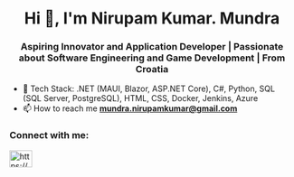 <h1 align="center">Hi 👋, I'm Nirupam Kumar. Mundra</h1>
<h3 align="center">Aspiring Innovator and Application Developer | Passionate about Software Engineering and Game Development | From Croatia</h3>

- 👀 Tech Stack: .NET (MAUI, Blazor, ASP.NET Core), C#, Python, SQL (SQL Server, PostgreSQL), HTML, CSS, Docker, Jenkins, Azure
- 📫 How to reach me **mundra.nirupamkumar@gmail.com**

<h3 align="left">Connect with me:</h3>
<p align="left">
<a href="https://linkedin.com/in/https://www.linkedin.com/in/nirupam-kumar-mundra-537b39233/" target="blank"><img align="center" src="https://raw.githubusercontent.com/rahuldkjain/github-profile-readme-generator/master/src/images/icons/Social/linked-in-alt.svg" alt="https://www.linkedin.com/in/nirupam-kumar-mundra-537b39233/" height="30" width="40" /></a>
</p>



<!---
nirupamkumar/nirupamkumar is a ✨ special ✨ repository because its `README.md` (this file) appears on your GitHub profile.
You can click the Preview link to take a look at your changes.
--->

